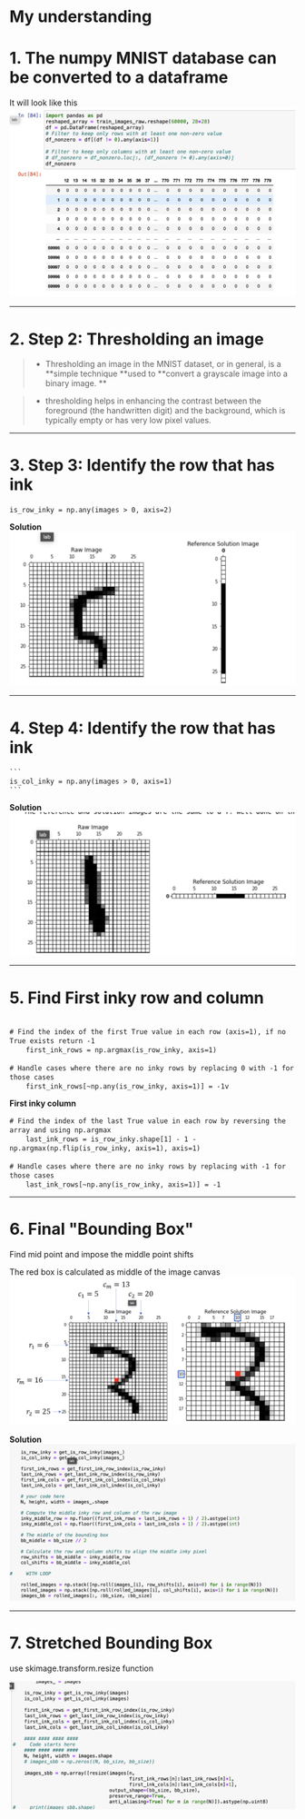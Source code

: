 # My understanding
# 1. The numpy MNIST database can be converted to a dataframe
It will look like this
![alt text](image-65.png)

---

# 2. Step 2: Thresholding an image
   
   > - Thresholding an image in the MNIST dataset, or in general, is a **simple technique **used to **convert a grayscale image into a binary image. **
   
   > - thresholding helps in enhancing the contrast between the foreground (the handwritten digit) and the background, which is typically empty or has very low pixel values.

   ---

# 3. Step 3: Identify the row that has ink

 ```
 is_row_inky = np.any(images > 0, axis=2)
 ```
**Solution**
 ![alt text](image-66.png)

---

# 4. Step 4:  Identify the row that has ink
    
    ```
    is_col_inky = np.any(images > 0, axis=1)
    ```

**Solution**
![alt text](image-67.png)

---

# 5. Find First inky row and column

```

# Find the index of the first True value in each row (axis=1), if no True exists return -1
    first_ink_rows = np.argmax(is_row_inky, axis=1)
    
# Handle cases where there are no inky rows by replacing 0 with -1 for those cases
    first_ink_rows[~np.any(is_row_inky, axis=1)] = -1v
```

**First inky column**

```
# Find the index of the last True value in each row by reversing the array and using np.argmax
    last_ink_rows = is_row_inky.shape[1] - 1 - np.argmax(np.flip(is_row_inky, axis=1), axis=1)
    
# Handle cases where there are no inky rows by replacing with -1 for those cases
    last_ink_rows[~np.any(is_row_inky, axis=1)] = -1
```

---

# 6. Final "Bounding Box" 
Find mid point and impose the middle point shifts

The red box is calculated as middle of the image canvas
![alt text](image-68.png)

**Solution**
![alt text](image-69.png)

---

# 7. Stretched Bounding Box
use skimage.transform.resize function

![alt text](image-70.png)